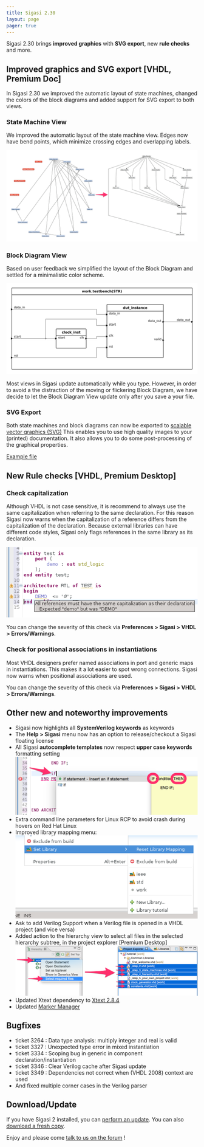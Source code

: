 ```yaml
---
title: Sigasi 2.30
layout: page
pager: true
---
```


Sigasi 2.30 brings **improved graphics** with **SVG export**, new **rule
checks** and more.

Improved graphics and SVG export \[VHDL, Premium Doc\]
----------------------------------------------------

In Sigasi 2.30 we improved the automatic layout of state machines,
changed the colors of the block diagrams and added support for SVG
export to both views.

### State Machine View

We improved the automatic layout of the state machine view. Edges now
have bend points, which minimize crossing edges and overlapping labels.

![State machine view (Before and after)](2.30/statemachines.png "State machine view (Before and after)")

### Block Diagram View

Based on user feedback we simplified the layout of the Block Diagram and
settled for a minimalistic color scheme.

![Updated Block Diagram View](2.30/blockdiagram.png "Updated Block Diagram View")

Most views in Sigasi update automatically while you type. However, in
order to avoid a the distraction of the moving or flickering Block
Diagram, we have decide to let the Block Diagram View update only after
you save a your file.

### SVG Export

Both state machines and block diagrams can now be exported to [scalable vector graphics (SVG)](https://en.wikipedia.org/wiki/Scalable_Vector_Graphics) This enables you to use high quality images to your (printed) documentation.
It also allows you to do some post-processing of the graphical properties.

[Example file](/sites/www.sigasi.com/files/example.svg)


New Rule checks \[VHDL, Premium Desktop\]
---------------------------------------

### Check capitalization

Although VHDL is not case sensitive, it is recommend to always use the same capitalization when referring to the same declaration. For this reason Sigasi now warns when the capitalization of a reference differs from the capitalization of the declaration. Because external libraries can have different code styles, Sigasi only flags references in the same library as its declaration.

![Check capitalization](2.30/captalization_references.png "Check capitalization")

You can change the severity of this check via **Preferences \> Sigasi \> VHDL \> Errors/Warnings**.

### Check for positional associations in instantiations

Most VHDL designers prefer named associations in port and generic maps in instantiations. This makes it a lot easier to spot wrong connections. Sigasi now warns when positional associations are used.

You can change the severity of this check via **Preferences \> Sigasi \> VHDL \> Errors/Warnings**.

Other new and noteworthy improvements
-------------------------------------

-   Sigasi now highlights all **SystemVerilog keywords** as keywords
-   The **Help \> Sigasi** menu now has an option to release/checkout a Sigasi floating license
-   All Sigasi **autocomplete templates** now respect **upper case
    keywords** formatting setting 
    ![Autocomplete templates with upper case keywords](2.30/autocomplete_template.png "Autocomplete templates with upper case keywords")
-   Extra command line parameters for Linux RCP to avoid crash during hovers on Red Hat Linux
-   Improved library mapping menu:
    ![New Library Mapping menu](2.30/LibraryMappingRestoreCommonLibraries.png "New Library Mapping menu")
-   Ask to add Verilog Support when a Verilog file is opened in a VHDL project (and vice versa)
-   Added action to the hierarchy view to select all files in the selected hierarchy subtree, in the project explorer \[Premium Desktop\]
    ![Select all files in selected hierarchy in the Project Explorer](2.30/SelectRequiredFilesInHierarchy.png "Select all files in selected hierarchy in the Project Explorer")
-   Updated Xtext dependency to [Xtext
    2.8.4](https://projects.eclipse.org/projects/modeling.tmf.xtext/releases/2.8.4)
-   Updated [Marker Manager](http://www.markermanager.com)

Bugfixes
--------

-   ticket 3264 : Data type analysis: multiply integer and real is valid
-   ticket 3327 : Unexpected type error in mixed instantiation
-   ticket 3334 : Scoping bug in generic in component declaration/instantiation
-   ticket 3346 : Clear Verilog cache after Sigasi update
-   ticket 3349 : Dependencies not correct when (VHDL 2008) context are used
-   And fixed multiple corner cases in the Verilog parser

Download/Update
---------------

If you have Sigasi 2 installed, you can [perform an update](http://www.sigasi.com/update_howto). You can also [download a fresh copy](http://www.sigasi.com/download-sigasi-20).

Enjoy and please come [talk to us on the forum](/forums/support-forum) !
